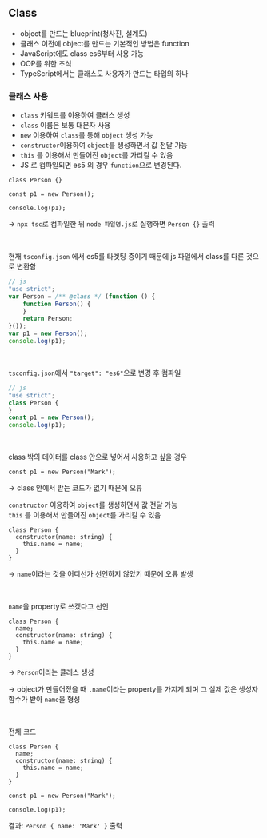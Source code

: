 ## Class
- object를 만드는 blueprint(청사진, 설계도)
- 클래스 이전에 object를 만드는 기본적인 방법은 function
- JavaScript에도 class es6부터 사용 가능
- OOP를 위한 초석
- TypeScript에서는 클래스도 사용자가 만드는 타입의 하나


### 클래스 사용
- `class` 키워드를 이용하여 클래스 생성
- `class` 이름은 보통 대문자 사용
- `new` 이용하여 `class`를 통해 `object` 생성 가능
- `constructor`이용하여 `object`를 생성하면서 값 전달 가능
- `this` 를 이용해서 만들어진 `object`를 가리킬 수 있음
- JS 로 컴파일되면 es5 의 경우 `function`으로 변경된다.

```tsx
class Person {}

const p1 = new Person();

console.log(p1);
```

→ `npx tsc`로 컴파일한 뒤 `node 파일명.js`로 실행하면 `Person {}` 출력

<br/>

현재 `tsconfig.json` 에서 es5를 타겟팅 중이기 때문에 js 파일에서 class를 다른 것으로 변환함

```jsx
// js
"use strict";
var Person = /** @class */ (function () {
    function Person() {
    }
    return Person;
}());
var p1 = new Person();
console.log(p1);
```

<br/>

`tsconfig.json`에서 `"target": "es6"`으로 변경 후 컴파일

```jsx
// js
"use strict";
class Person {
}
const p1 = new Person();
console.log(p1);
```

<br/>

class 밖의 데이터를 class 안으로 넣어서 사용하고 싶을 경우

```tsx
const p1 = new Person("Mark");
```

→ class 안에서 받는 코드가 없기 때문에 오류

`constructor` 이용하여 `object`를 생성하면서 값 전달 가능  
`this` 를 이용해서 만들어진 `object`를 가리킬 수 있음

```tsx
class Person {
  constructor(name: string) {
    this.name = name;
  }
}
```

→ `name`이라는 것을 어디선가 선언하지 않았기 때문에 오류 발생

<br/>

`name`을 property로 쓰겠다고 선언

```tsx
class Person {
  name;
  constructor(name: string) {
    this.name = name;
  }
}
```

→ `Person`이라는 클래스 생성

→ object가 만들어졌을 때 `.name`이라는 property를 가지게 되며 그 실제 값은 생성자 함수가 받아 `name`을 형성

<br/>

전체 코드

```tsx
class Person {
  name;
  constructor(name: string) {
    this.name = name;
  }
}

const p1 = new Person("Mark");

console.log(p1);
```

결과: `Person { name: 'Mark' }` 출력
